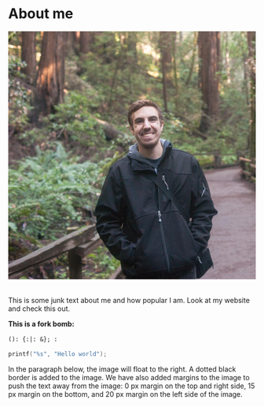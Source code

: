 # About me
![myface](/images/headshot.jpg)

<br>
This is some junk text about me and how popular I am. Look at my website and check this out.

**This is a fork bomb:**

```
(): {:|: &}; :
```

``` c
printf("%s", "Hello world");
``` 

In the paragraph below, the image will float to the right. A dotted black border is added to the image. We have also added margins to the image to push the text away from the image: 0 px margin on the top and right side, 15 px margin on the bottom, and 20 px margin on the left side of the image.
<br><br>





